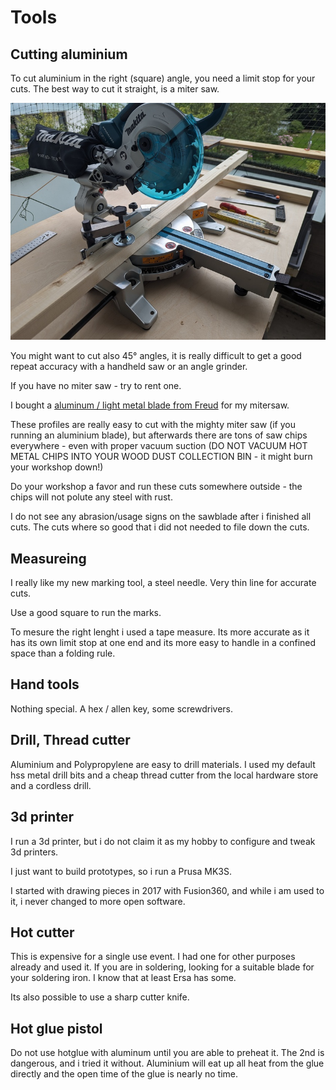# Tools

## Cutting aluminium

To cut aluminium in the right (square) angle, you need a limit stop for your cuts.
The best way to cut it straight, is a miter saw.

![miter saw](pics/mitersaw_sm.jpg)

You might want to cut also 45° angles, it is really difficult to get a good
repeat accuracy with a handheld saw or an angle grinder. 

If you have no miter saw - try to rent one.

I bought a [aluminum / light metal blade from
Freud](https://www.sautershop.de/kreissaegeblatt-hm-190-x-2.5/1.6-x-20-mm-z-56-fr-fr13a001h)
for my mitersaw.

These profiles are really easy to cut with the mighty miter saw (if you running
an aluminium blade), but afterwards there are tons of saw chips everywhere -
even with proper vacuum suction (DO NOT VACUUM HOT METAL CHIPS INTO YOUR WOOD
DUST COLLECTION BIN - it might burn your workshop down!)

Do your workshop a favor and run these cuts somewhere outside - the chips will not
polute any steel with rust.

I do not see any abrasion/usage signs on the sawblade after i finished all cuts.
The cuts where so good that i did not needed to file down the cuts.

## Measureing

I really like my new marking tool, a steel needle. Very thin line for accurate cuts.

Use a good square to run the marks.

To mesure the right lenght i used a tape measure. Its more accurate as it has
its own limit stop at one end and its more easy to handle in a confined space
than a folding rule. 

## Hand tools

Nothing special. A hex / allen key, some screwdrivers.

## Drill, Thread cutter

Aluminium and Polypropylene are easy to drill materials. I used my default hss
metal drill bits and a cheap thread cutter from the local hardware store and a
cordless drill.

## 3d printer

I run a 3d printer, but i do not claim it as my hobby to configure and tweak 3d
printers.

I just want to build prototypes, so i run a Prusa MK3S.

I started with drawing pieces in 2017 with Fusion360, and while i am used to it, i 
never changed to more open software. 

## Hot cutter

This is expensive for a single use event. I had one for other purposes already
and used it.  If you are in soldering, looking for a suitable blade for your
soldering iron. I know that at least Ersa  has some.

Its also possible to use a sharp cutter knife.

## Hot glue pistol

Do not use hotglue with aluminum until you are able to preheat it.  The 2nd is
dangerous, and i tried it without. Aluminium will eat up all heat from the glue
directly and the open time of the glue is nearly no time. 
